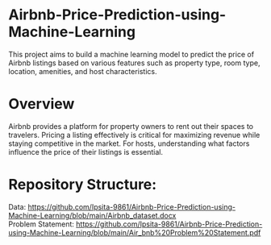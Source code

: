 # Airbnb-Price-Prediction-using-Machine-Learning
This project aims to build a machine learning model to predict the price of Airbnb listings based on various features such as property type, room type, location, amenities, and host characteristics. 

 # Overview 
Airbnb provides a platform for property owners to rent out their spaces to travelers. Pricing a listing effectively is critical for maximizing revenue while staying competitive in the market. For hosts, understanding what factors influence the price of their listings is essential. 

# Repository Structure:

Data: https://github.com/Ipsita-9861/Airbnb-Price-Prediction-using-Machine-Learning/blob/main/Airbnb_dataset.docx<br />
Problem Statement: https://github.com/Ipsita-9861/Airbnb-Price-Prediction-using-Machine-Learning/blob/main/Air_bnb%20Problem%20Statement.pdf



